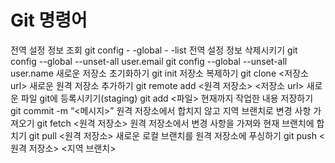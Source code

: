 # Git 명령어
전역 설정 정보 조회
git config - -global - -list
전역 설정 정보 삭제시키기
git config --global --unset-all user.email
git config --global --unset-all user.name
새로운 저장소 초기화하기
git init
저장소 복제하기
git clone <저장소 url>
새로운 원격 저장소 추가하기
git remote add <원격 저장소> <저장소 url>
새로운 파일 git에 등록시키기(staging)
git add <파일>
현재까지 작업한 내용 저장하기
git commit -m “<메시지>”
원격 저장소에서 합치지 않고 지역 브랜치로 변경 사항 가져오기
git fetch <원격 저장소>
원격 저장소에서 변경 사항을 가져와 현재 브랜치에 합치기
git pull <원격 저장소>
새로운 로컬 브랜치를 원격 저장소에 푸싱하기
git push <원격 저장소> <지역 브랜치>
